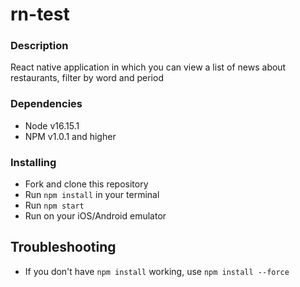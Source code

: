 # rn-test

### Description
React native application in which you can view a list of news about restaurants, filter by word and period

### Dependencies
* Node v16.15.1
* NPM v1.0.1 and higher

### Installing
* Fork and clone this repository
* Run `npm install` in your terminal
* Run `npm start`
* Run on your iOS/Android emulator

## Troubleshooting
* If you don't have `npm install` working, use `npm install --force`
